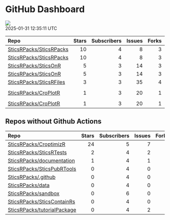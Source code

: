 GitHub Dashboard
================

![](https://github.com/SticsRPacks/status/workflows/Render%20Status/badge.svg)  
2025-01-31 12:35:11 UTC

| Repo                                                                  | Stars | Subscribers | Issues | Forks | Status                                                                                                                                                                                                                                                                                                                                                                                                                                                         | Commit                                                                                                                                                                                                                |
|:----------------------------------------------------------------------|------:|------------:|-------:|------:|:---------------------------------------------------------------------------------------------------------------------------------------------------------------------------------------------------------------------------------------------------------------------------------------------------------------------------------------------------------------------------------------------------------------------------------------------------------------|:----------------------------------------------------------------------------------------------------------------------------------------------------------------------------------------------------------------------|
| [SticsRPacks/SticsRPacks](https://github.com/SticsRPacks/SticsRPacks) |    10 |           4 |      8 |     3 | [![](https://github.com/SticsRPacks/SticsRPacks/workflows/.github/workflows/dependabot.yml/badge.svg)](https://github.com/SticsRPacks/SticsRPacks/actions/runs/12280022686)                                                                                                                                                                                                                                                                                    | <a href="https://github.com/SticsRPacks/SticsRPacks/commit/02682c83bc6ed7f9b6f980ed166010998dfbb3f7" title="Create dependabot.yml">02682c</a>                                                                         |
| [SticsRPacks/SticsRPacks](https://github.com/SticsRPacks/SticsRPacks) |    10 |           4 |      8 |     3 | [![](https://github.com/SticsRPacks/SticsRPacks/workflows/R-CMD-check/badge.svg)](https://github.com/SticsRPacks/SticsRPacks/actions/runs/12435026605)                                                                                                                                                                                                                                                                                                         | <a href="https://github.com/SticsRPacks/SticsRPacks/commit/b17f65051353ef980264e87b67b8d558fc049c23" title="Merge pull request #36 from SticsRPacks/dependabot/github_actions/actions/checkout-4">b17f65</a>          |
| [SticsRPacks/SticsOnR](https://github.com/SticsRPacks/SticsOnR)       |     5 |           3 |     14 |     3 | [![](https://github.com/SticsRPacks/SticsOnR/workflows/R-CMD-check/badge.svg)](https://github.com/SticsRPacks/SticsOnR/actions/runs/12991728255) [![](https://github.com/SticsRPacks/SticsOnR/workflows/test-coverage/badge.svg)](https://github.com/SticsRPacks/SticsOnR/actions/runs/12991728258)                                                                                                                                                            | <a href="https://github.com/SticsRPacks/SticsOnR/commit/2ccdbc60822f88b97117f06b34f1438d23b833e6" title="fix: some linting probs (#41)">2ccdbc</a>                                                                    |
| [SticsRPacks/SticsOnR](https://github.com/SticsRPacks/SticsOnR)       |     5 |           3 |     14 |     3 | [![](https://github.com/SticsRPacks/SticsOnR/workflows/Update%20CITATION.cff/badge.svg)](https://github.com/SticsRPacks/SticsOnR/actions/runs/8021559644)                                                                                                                                                                                                                                                                                                      | <a href="https://github.com/SticsRPacks/SticsOnR/commit/85c3582359ae654f5e854ee3167adb0c0ddd1083" title="New release 1.2.0 (#20)">85c358</a>                                                                          |
| [SticsRPacks/SticsRFiles](https://github.com/SticsRPacks/SticsRFiles) |     3 |           3 |     35 |     4 | [![](https://github.com/SticsRPacks/SticsRFiles/workflows/R-CMD-check/badge.svg)](https://github.com/SticsRPacks/SticsRFiles/actions/runs/12711684654) [![](https://github.com/SticsRPacks/SticsRFiles/workflows/test-coverage/badge.svg)](https://github.com/SticsRPacks/SticsRFiles/actions/runs/12711684675)                                                                                                                                                | <a href="https://github.com/SticsRPacks/SticsRFiles/commit/3b467fc21a34f626ab7108270ae57895d3726cff" title="Gen soil file txt independently from gen_xml2txt (#127)">3b467f</a>                                       |
| [SticsRPacks/CroPlotR](https://github.com/SticsRPacks/CroPlotR)       |     1 |           3 |     20 |     1 | [![](https://github.com/SticsRPacks/CroPlotR/workflows/R-CMD-check/badge.svg)](https://github.com/SticsRPacks/CroPlotR/actions/runs/12280710671) [![](https://github.com/SticsRPacks/CroPlotR/workflows/test-coverage/badge.svg)](https://github.com/SticsRPacks/CroPlotR/actions/runs/12280710660) [![](https://github.com/SticsRPacks/CroPlotR/workflows/Snapshot%20Comparison/badge.svg)](https://github.com/SticsRPacks/CroPlotR/actions/runs/12280710664) | <a href="https://github.com/SticsRPacks/CroPlotR/commit/e5855adf729b4a163fb06e137607b47037eb1a8d" title="Merge branch 'code-refactoring' of https://github.com/SticsRPacks/CroPlotR into code-refactoring">e5855a</a> |
| [SticsRPacks/CroPlotR](https://github.com/SticsRPacks/CroPlotR)       |     1 |           3 |     20 |     1 | [![](https://github.com/SticsRPacks/CroPlotR/workflows/Update%20CITATION.cff/badge.svg)](https://github.com/SticsRPacks/CroPlotR/actions/runs/8970280333)                                                                                                                                                                                                                                                                                                      | <a href="https://github.com/SticsRPacks/CroPlotR/commit/e804e766886e4bbf7518a3c137882c4bd834cbec" title="Up documentation">e804e7</a>                                                                                 |

## Repos without Github Actions

| Repo                                                                          | Stars | Subscribers | Issues | Forks |
|:------------------------------------------------------------------------------|------:|------------:|-------:|------:|
| [SticsRPacks/CroptimizR](https://github.com/SticsRPacks/CroptimizR)           |    24 |           5 |      7 |     6 |
| [SticsRPacks/SticsRTests](https://github.com/SticsRPacks/SticsRTests)         |     2 |           4 |      2 |     1 |
| [SticsRPacks/documentation](https://github.com/SticsRPacks/documentation)     |     1 |           4 |      1 |     0 |
| [SticsRPacks/SticsPubRTools](https://github.com/SticsRPacks/SticsPubRTools)   |     0 |           4 |      0 |     0 |
| [SticsRPacks/.github](https://github.com/SticsRPacks/.github)                 |     0 |           4 |      0 |     0 |
| [SticsRPacks/data](https://github.com/SticsRPacks/data)                       |     0 |           4 |      0 |     0 |
| [SticsRPacks/sandbox](https://github.com/SticsRPacks/sandbox)                 |     0 |           6 |      0 |     0 |
| [SticsRPacks/SticsContainRs](https://github.com/SticsRPacks/SticsContainRs)   |     0 |           4 |      0 |     0 |
| [SticsRPacks/tutorialPackage](https://github.com/SticsRPacks/tutorialPackage) |     0 |           4 |      2 |     0 |
